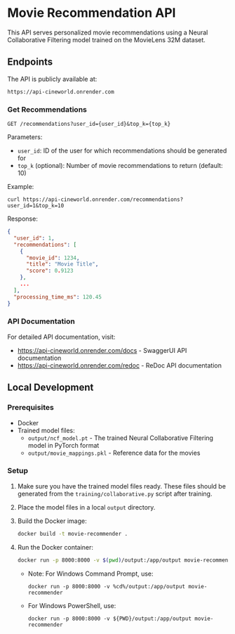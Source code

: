 # Movie Recommendation API

This API serves personalized movie recommendations using a Neural Collaborative Filtering model trained on the MovieLens 32M dataset.

## Endpoints

The API is publicly available at:

```
https://api-cineworld.onrender.com
```

### Get Recommendations

```
GET /recommendations?user_id={user_id}&top_k={top_k}
```

Parameters:

- `user_id`: ID of the user for which recommendations should be generated for
- `top_k` (optional): Number of movie recommendations to return (default: 10)

Example:

```
curl https://api-cineworld.onrender.com/recommendations?user_id=1&top_k=10
```

Response:

```json
{
  "user_id": 1,
  "recommendations": [
    {
      "movie_id": 1234,
      "title": "Movie Title",
      "score": 0.9123
    },
    ...
  ],
  "processing_time_ms": 120.45
}
```

### API Documentation

For detailed API documentation, visit:

- https://api-cineworld.onrender.com/docs - SwaggerUI API documentation
- https://api-cineworld.onrender.com/redoc - ReDoc API documentation

## Local Development

### Prerequisites

- Docker
- Trained model files:
  - `output/ncf_model.pt` - The trained Neural Collaborative Filtering model in PyTorch format
  - `output/movie_mappings.pkl` - Reference data for the movies

### Setup

1. Make sure you have the trained model files ready. These files should be generated from the `training/collaborative.py` script after training.

2. Place the model files in a local `output` directory.

3. Build the Docker image:

   ```bash
   docker build -t movie-recommender .
   ```

4. Run the Docker container:

   ```bash
   docker run -p 8000:8000 -v $(pwd)/output:/app/output movie-recommender
   ```

   - Note: For Windows Command Prompt, use:
     ```
     docker run -p 8000:8000 -v %cd%/output:/app/output movie-recommender
     ```
   - For Windows PowerShell, use:
     ```
     docker run -p 8000:8000 -v ${PWD}/output:/app/output movie-recommender
     ```
